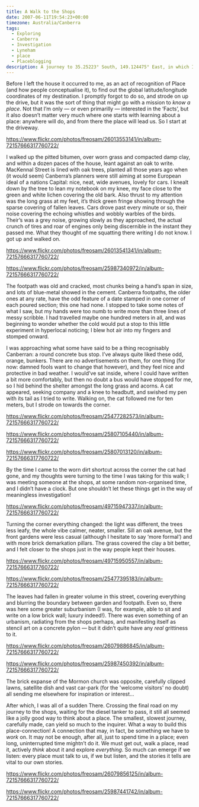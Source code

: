 ```yaml
---
title: A Walk to the Shops
date: 2007-06-11T19:54:23+00:00
timezone: Australia/Canberra
tags:
  - Exploring
  - Canberra
  - Investigation
  - Lyneham
  - place
  - Placeblogging
description: A journey to 35.25223° South, 149.124475° East, in which I walk to the shops, ponder place and look about.
---
```

Before I left the house it occurred to me, as an act of recognition of Place (and how people conceptualise it), to find out the global latitude/longitude coordinates of my destination. I promptly forgot to do so, and strode on up the drive, but it was the sort of thing that might go with a mission to _know a place_. Not that I’m only — or even primarilly — interested in the ‘Facts’, but it also doesn’t matter very much where one starts with learning about a place: anywhere will do, and from there the place will lead us. So I start at the driveway.

https://www.flickr.com/photos/freosam/26013553141/in/album-72157666317760722/

I walked up the pitted bitumen, over worn grass and compacted damp clay, and within a dozen paces of the house, leant against an oak to write. MacKennal Street is lined with oak trees, planted all those years ago when (it would seem) Canberra’s planners were still aiming at some European ideal of a nations Capital: nice, neat, wide avenues, lovely for cars. I knealt down by the tree to lean my notebook on my knee, my face close to the green and white lichen covering the old bark. Also thrust to my attention was the long grass at my feet, it’s thick green fringe showing through the sparse covering of fallen leaves. Cars drove past every minute or so, their noise covering the echoing whistles and wobbly warbles of the birds. Their’s was a grey noise, growing slowly as they approached, the actual crunch of tires and roar of engines only being discernible in the instant they passed me. What they thought of me squatting there writing I do not know. I got up and walked on.

https://www.flickr.com/photos/freosam/26013541341/in/album-72157666317760722/

https://www.flickr.com/photos/freosam/25987340972/in/album-72157666317760722/

The footpath was old and cracked, most chunks being a hand’s span in size, and lots of blue-metal showed in the cement. Canberra footpaths, the older ones at any rate, have the odd feature of a date stamped in one corner of each poured section; this one had none. I stopped to take some notes of what I saw, but my hands were too numb to write more than three lines of messy scribble. I had travelled maybe one hundred meters in all, and was beginning to wonder whether the cold would put a stop to this little experiment in hyperlocal noticing; I blew hot air into my fingers and stomped onward.

I was approaching what some have said to be a thing recognisably Canberran: a round concrete bus stop. I’ve always quite liked these odd, orange, bunkers. There are no advertisements on them, for one thing (for now: damned fools want to change that however), and they feel nice and protective in bad weather. I would’ve sat inside, where I could have written a bit more comfortably, but then no doubt a bus would have stopped for me, so I hid behind the shelter amongst the long grass and acorns. A cat appeared, seeking company and a knee to headbutt, and swished my pen with its tail as I tried to write. Walking on, the cat followed me for ten meters, but I strode on towards the corner.

https://www.flickr.com/photos/freosam/25477282573/in/album-72157666317760722/

https://www.flickr.com/photos/freosam/25807105440/in/album-72157666317760722/

https://www.flickr.com/photos/freosam/25807013120/in/album-72157666317760722/

By the time I came to the worn dirt shortcut across the corner the cat had gone, and my thoughts were turning to the time I was taking for this walk;
I was meeting someone at the shops, at some random non-organised time, and I didn’t have a clock.
But one shouldn’t let these things get in the way of meaningless investigation!

https://www.flickr.com/photos/freosam/49715947337/in/album-72157666317760722/

Turning the corner everything changed: the light was different, the trees less leafy, the whole vibe calmer, neater, smaller.
Sill an oak avenue, but the front gardens were less casual (although I hesitate to say ‘more formal’) and with more brick demarkation pillars.
The grass covered the clay a bit better, and I felt closer to the shops just in the way people kept their houses.

https://www.flickr.com/photos/freosam/49715950557/in/album-72157666317760722/

https://www.flickr.com/photos/freosam/25477395183/in/album-72157666317760722/

The leaves had fallen in greater volume in this street, covering everything and blurring the boundary between garden and footpath.
Even so, there was here some greater suburbanism (I was, for example, able to sit and write on a low brick wall; luxury indeed!).
There was even something of an urbanism, radiating from the shops perhaps, and manifesting itself as stencil art on a concrete pylon
— but it didn’t quite have any _real_ grittiness to it.

https://www.flickr.com/photos/freosam/26079886845/in/album-72157666317760722/

https://www.flickr.com/photos/freosam/25987450392/in/album-72157666317760722/

The brick expanse of the Mormon church was opposite, carefully clipped lawns, satellite dish and vast car-park
(for the 'welcome visitors' no doubt) all sending me elsewhere for inspiration or interest…

After which, I was all of a sudden There. Crossing the final road on my journey to the shops, waiting for the diesel tanker to pass,
it still all seemed like a jolly good way to think about a place. The smallest, slowest journey, carefully made,
can yield so much to the inquirer. What a way to build this place-connection! A connection that may, in fact,
be something we have to _work_ on. It may not be enough, after all, just to spend time in a place; even long,
uninterrupted time mightn’t do it. We must get out, walk a place, read it, actively _think_ about it and explore *everything*.
So much can emerge if we listen: every place must talk to us, if we but listen, and the stories it tells are vital to our own stories.

https://www.flickr.com/photos/freosam/26079856125/in/album-72157666317760722/

https://www.flickr.com/photos/freosam/25987441742/in/album-72157666317760722/
